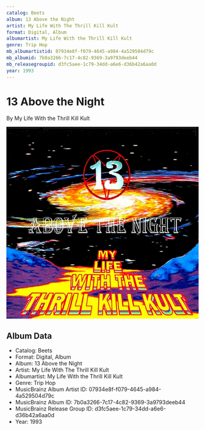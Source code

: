 ```yaml
---
catalog: Beets
album: 13 Above the Night
artist: My Life With The Thrill Kill Kult
format: Digital, Album
albumartist: My Life With the Thrill Kill Kult
genre: Trip Hop
mb_albumartistid: 07934e8f-f079-4645-a984-4a529504d79c
mb_albumid: 7b0a3266-7c17-4c82-9369-3a9793deeb44
mb_releasegroupid: d3fc5aee-1c79-34dd-a6e6-d36b42a6aa0d
year: 1993
---
```


# 13 Above the Night

By My Life With the Thrill Kill Kult

![](../../assets/beetscovers/My_Life_With_The_Thrill_Kill_Kult-13_Above_the_Night.jpg)

## Album Data

- Catalog: Beets
- Format: Digital, Album
- Album: 13 Above the Night
- Artist: My Life With The Thrill Kill Kult
- Albumartist: My Life With the Thrill Kill Kult
- Genre: Trip Hop
- MusicBrainz Album Artist ID: 07934e8f-f079-4645-a984-4a529504d79c
- MusicBrainz Album ID: 7b0a3266-7c17-4c82-9369-3a9793deeb44
- MusicBrainz Release Group ID: d3fc5aee-1c79-34dd-a6e6-d36b42a6aa0d
- Year: 1993

